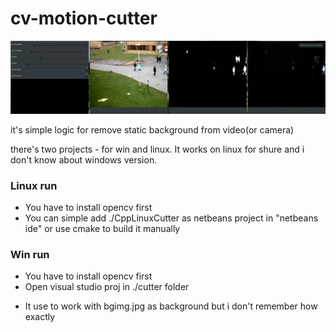 # cv-motion-cutter

![pic](https://raw.githubusercontent.com/Tymonrare/cv-motion-cutter/master/pic.png)

it's simple logic for remove static background from video(or camera)

there's two projects - for win and linux. It works on linux for shure and i don't know about windows version.

### Linux run

 - You have to install opencv first
 - You can simple add ./CppLinuxCutter as netbeans project in "netbeans ide" or use cmake to build it manually
 
### Win run
 - You have to install opencv first
 - Open visual studio proj in ./cutter folder

* It use to work with bgimg.jpg as background but i don't remember how exactly
